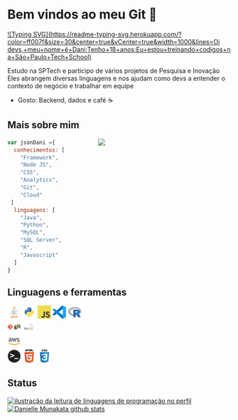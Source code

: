 # Bem vindos ao meu Git 👋

[![Typing SVG](https://readme-typing-svg.herokuapp.com/?color=ff007f&size=30&center=true&vCenter=true&width=1000&lines=Oi devs,+meu+nome+é+Dani;Tenho+18+anos;Eu+estou+treinando+codigos+na+São+Paulo+Tech+School)](https://git.io/typing-svg)

Estudo na SPTech e participo de vários projetos de Pesquisa e Inovação
Eles abrangem diversas linguagens e nos ajudam como devs a entender o contexto de negócio e trabalhar em equipe  

- Gosto: Backend, dados e café ☕
  
## Mais sobre mim

<img align="right" width="300" src="https://media.tenor.com/y2JXkY1pXkwAAAAM/cat-computer.gif" />

```javascript 
var jsonDani ={
  conhecimentos: [
    "Framework",
    "Node JS",
    "CSS",
    "Analytics",
    "Git",
    "Cloud"
 ]
  linguagens: [
    "Java",
    "Python",
    "MySQL",
    "SQL Server",
    "R",
    "Javascript"
  ]
}
```

## Linguagens e ferramentas

<code><img
    height="30"
    src="https://raw.githubusercontent.com/github/explore/80688e429a7d4ef2fca1e82350fe8e3517d3494d/topics/java/java.png"
    alt="Logo java"/></code>
<code><img
    height="30"
    src="https://raw.githubusercontent.com/github/explore/80688e429a7d4ef2fca1e82350fe8e3517d3494d/topics/python/python.png"
    alt="Logo python"/></code>
<code><img
    height="30"
    src="https://raw.githubusercontent.com/github/explore/80688e429a7d4ef2fca1e82350fe8e3517d3494d/topics/javascript/javascript.png"
    alt="Logo javascript"/></code>
<code><img
    height="30"
    src="https://raw.githubusercontent.com/github/explore/80688e429a7d4ef2fca1e82350fe8e3517d3494d/topics/visual-studio-code/visual-studio-code.png"
    alt="Logo visual studio"/></code>
<code><img
    height="30"
    src="https://raw.githubusercontent.com/github/explore/80688e429a7d4ef2fca1e82350fe8e3517d3494d/topics/r/r.png"
    alt="Logo R"/></code>    
<code><img
    height="30"
    src="https://raw.githubusercontent.com/github/explore/80688e429a7d4ef2fca1e82350fe8e3517d3494d/topics/git/git.png"
    alt="Logo git"/></code>
<code><img
    height="30"
    src="https://raw.githubusercontent.com/github/explore/80688e429a7d4ef2fca1e82350fe8e3517d3494d/topics/mysql/mysql.png"
    alt="Logo mysql"/></code>    
<code><img
    height="30"
    src="https://raw.githubusercontent.com/github/explore/80688e429a7d4ef2fca1e82350fe8e3517d3494d/topics/aws/aws.png"
    alt="Logo mysql"/></code>    
<code><img
    height="30"
    src="https://raw.githubusercontent.com/github/explore/80688e429a7d4ef2fca1e82350fe8e3517d3494d/topics/terminal/terminal.png"
    alt="Logo terminal"/></code>
<code><img
    height="30"
    src="https://raw.githubusercontent.com/github/explore/80688e429a7d4ef2fca1e82350fe8e3517d3494d/topics/html/html.png"
    alt="Logo HTML"/></code>
<code><img
    height="30"
    src="https://raw.githubusercontent.com/github/explore/80688e429a7d4ef2fca1e82350fe8e3517d3494d/topics/css/css.png"
    alt="Logo CSS"/></code>

## Status

<a href="https://github.com/Gurupreet" title="ilustração do mapeamento de linguagens">
  <img align="center" src="https://github-readme-stats.vercel.app/api/top-langs/?username=DanielleMunakata&theme=dracula&hide_langs_below=1" alt="ilustração da leitura de linguagens de programação no perfil"/>
</a>

<a href="https://github.com/Gurupreet" title="ilustração do mapeamento do perfil">
 <img align="center" src="https://github-readme-stats.vercel.app/api?username=DanielleMunakata&show_icons=true&theme=dracula&line_height=27" alt="Danielle Munakata github stats"/>
</a>
